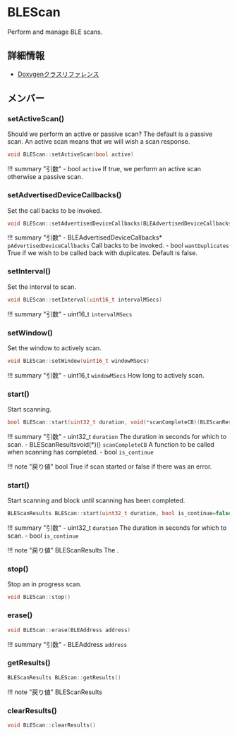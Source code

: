 # BLEScan

Perform and manage BLE scans. 

## 詳細情報

- [Doxygenクラスリファレンス](https://lang-ship.com/reference/ESP32/latest/class_b_l_e_scan.html)

## メンバー

### setActiveScan()
Should we perform an active or passive scan? The default is a passive scan. An active scan means that we will wish a scan response.


```c
void BLEScan::setActiveScan(bool active)
```

!!! summary "引数"
	- bool `active` If true, we perform an active scan otherwise a passive scan. 



### setAdvertisedDeviceCallbacks()
Set the call backs to be invoked.


```c
void BLEScan::setAdvertisedDeviceCallbacks(BLEAdvertisedDeviceCallbacks *pAdvertisedDeviceCallbacks, bool wantDuplicates=false)
```

!!! summary "引数"
	- BLEAdvertisedDeviceCallbacks* `pAdvertisedDeviceCallbacks` Call backs to be invoked. 
	- bool `wantDuplicates` True if we wish to be called back with duplicates. Default is false. 



### setInterval()
Set the interval to scan.


```c
void BLEScan::setInterval(uint16_t intervalMSecs)
```

!!! summary "引数"
	- uint16_t `intervalMSecs` 



### setWindow()
Set the window to actively scan.


```c
void BLEScan::setWindow(uint16_t windowMSecs)
```

!!! summary "引数"
	- uint16_t `windowMSecs` How long to actively scan. 



### start()
Start scanning.


```c
bool BLEScan::start(uint32_t duration, void(*scanCompleteCB)(BLEScanResults), bool is_continue=false)
```

!!! summary "引数"
	- uint32_t `duration` The duration in seconds for which to scan. 
	- BLEScanResultsvoid(*)() `scanCompleteCB` A function to be called when scanning has completed. 
	- bool `is_continue` 

!!! note "戻り値"
	bool True if scan started or false if there was an error. 



### start()
Start scanning and block until scanning has been completed.


```c
BLEScanResults BLEScan::start(uint32_t duration, bool is_continue=false)
```

!!! summary "引数"
	- uint32_t `duration` The duration in seconds for which to scan. 
	- bool `is_continue` 

!!! note "戻り値"
	BLEScanResults The . 



### stop()
Stop an in progress scan.



```c
void BLEScan::stop()
```



### erase()



```c
void BLEScan::erase(BLEAddress address)
```

!!! summary "引数"
	- BLEAddress `address` 



### getResults()



```c
BLEScanResults BLEScan::getResults()
```

!!! note "戻り値"
	BLEScanResults



### clearResults()



```c
void BLEScan::clearResults()
```



